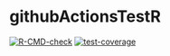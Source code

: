 # githubActionsTestR

  <!-- badges: start -->
  [![R-CMD-check](https://github.com/dbolotov/githubActionsTestR/workflows/R-CMD-check/badge.svg)](https://github.com/dbolotov/githubActionsTestR/actions) [![test-coverage](https://github.com/dbolotov/githubActionsTestR/workflows/test-coverage/badge.svg)](https://github.com/dbolotov/githubActionsTestR/actions)
  <!-- badges: end
  
  R package for testing GitHub Actions.
